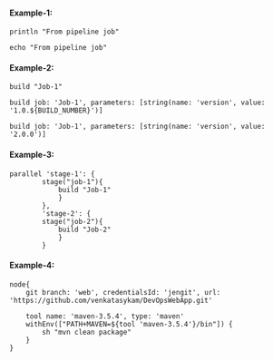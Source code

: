 #### Example-1:

    println "From pipeline job"

    echo "From pipeline job"

#### Example-2:

    build "Job-1"
    
    build job: 'Job-1', parameters: [string(name: 'version', value: '1.0.${BUILD_NUMBER}')]
    
    build job: 'Job-1', parameters: [string(name: 'version', value: '2.0.0')]
    
#### Example-3:

    parallel 'stage-1': {
            stage("job-1"){
                build "Job-1"
                }
            },
            'stage-2': {
            stage("job-2"){
                build "Job-2"
                }
            }

#### Example-4:

    node{
        git branch: 'web', credentialsId: 'jengit', url: 'https://github.com/venkatasykam/DevOpsWebApp.git'

        tool name: 'maven-3.5.4', type: 'maven'
        withEnv(["PATH+MAVEN=${tool 'maven-3.5.4'}/bin"]) {
            sh "mvn clean package"
        }
    }
